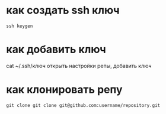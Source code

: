 # как создать ssh ключ
``
ssh keygen
``
# как добавить ключ
cat ~/.ssh/ключ
открыть настройки репы, добавить ключ

# как клонировать репу
``
git clone git clone git@github.com:username/repository.git
``
